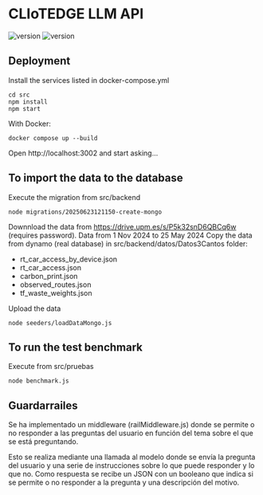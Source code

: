 # CLIoTEDGE LLM API

![version](https://img.shields.io/badge/node-v20.15.0-green)
![version](https://img.shields.io/badge/PostgreSQL-v17.0-blue)



## Deployment 

Install the services listed in docker-compose.yml
```
cd src
npm install
npm start
````

With Docker:
```
docker compose up --build
```

Open http://localhost:3002 and start asking...


## To import the data to the database

Execute the migration from src/backend
```
node migrations/20250623121150-create-mongo
```

Downnload the data from https://drive.upm.es/s/P5k32snD6QBCq6w (requires password). Data from 1 Nov 2024 to 25 May 2024
Copy the data from dynamo (real database) in src/backend/datos/Datos3Cantos folder:

- rt_car_access_by_device.json
- rt_car_access.json
- carbon_print.json
- observed_routes.json
- tf_waste_weights.json

Upload the data
```	
node seeders/loadDataMongo.js
```	

## To run the test benchmark
Execute from src/pruebas
```
node benchmark.js
```


## Guardarrailes 

Se ha implementado un middleware (railMiddleware.js) donde se permite o no responder a las preguntas del usuario en función del tema sobre el que se está preguntando.

Esto se realiza mediante una llamada al modelo donde se envía la pregunta del usuario y una serie de instrucciones sobre lo que puede responder y lo que no. Como respuesta se recibe un JSON con un booleano que indica si se permite o no responder a la pregunta y una descripción del motivo.